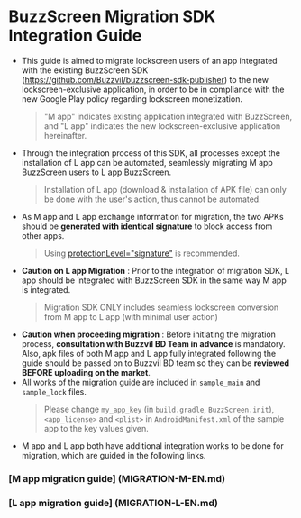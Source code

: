 # BuzzScreen Migration SDK Integration Guide

- This guide is aimed to migrate lockscreen users of an app integrated with the existing BuzzScreen SDK (https://github.com/Buzzvil/buzzscreen-sdk-publisher) to the new lockscreen-exclusive application, in order to be in compliance with the new Google Play policy regarding lockscreen monetization.
	> "M app" indicates existing application integrated with BuzzScreen, and "L app" indicates the new lockscreen-exclusive application hereinafter.
- Through the integration process of this SDK, all processes except the installation of L app can be automated, seamlessly migrating M app BuzzScreen users to L app BuzzScreen.
    > Installation of L app (download & installation of APK file) can only be done with the user's action, thus cannot be automated.
- As M app and L app exchange information for migration, the two APKs should be **generated with identical signature** to block access from other apps.
    > Using [protectionLevel="signature"](https://developer.android.com/guide/topics/manifest/permission-element.html#plevel) is recommended.
- **Caution on L app Migration** : Prior to the integration of migration SDK, L app should be integrated with BuzzScreen SDK in the same way M app is integrated. 
    > Migration SDK ONLY includes seamless lockscreen conversion from M app to L app (with minimal user action)
- **Caution when proceeding migration** : Before initiating the migration process, **consultation with Buzzvil BD Team in advance** is mandatory. Also, apk files of both M app and L app fully integrated following the guide should be passed on to Buzzvil BD team so they can be **reviewed BEFORE uploading on the market**.
- All works of the migration guide are included in `sample_main` and `sample_lock` files.
    > Please change `my_app_key` (in `build.gradle`, `BuzzScreen.init`), `<app_license>` and `<plist>` in `AndroidManifest.xml` of the sample app to the key values given.
- M app and L app both have additional integration works to be done for migration, which are guided in the following links.

### [M app migration guide] (MIGRATION-M-EN.md)
### [L app migration guide] (MIGRATION-L-EN.md)





